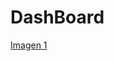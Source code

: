 # DashBoard
[Imagen 1](https://drive.google.com/file/d/0B6-_dKirJ9IFV2JseWdCdGE5WUU/view?usp=sharing)
